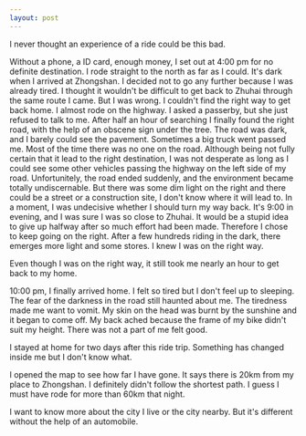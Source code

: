 ```yaml
---
layout: post
---
```


I never thought an experience of a ride could be this bad.

Without a phone, a ID card, enough money, I set out at 4:00 pm for no definite destination. I rode straight to the north as far as I could. It's dark when I arrived at Zhongshan. I decided not to go any further because I was already tired. I thought it wouldn't be difficult to get back to Zhuhai through the same route I came. But I was wrong. I couldn't find the right way to get back home. I almost rode on the highway. I asked a passerby, but she just refused to talk to me. After half an hour of searching I finally found the right road, with the help of an obscene sign under the tree. The road was dark, and I barely could see the pavement. Sometimes a big truck went passed me. Most of the time there was no one on the road. Although being not fully certain that it lead to the right destination, I was not desperate as long as I could see some other vehicles passing the highway on the left side of my road. Unfortunitely, the road ended suddenly, and the environment became totally undiscernable. But there was some dim light on the right and there could be a street or a construction site, I don't know where it will lead to. In a moment, I was undecisive whether I should turn my way back. It's 9:00 in evening, and I was sure I was so close to Zhuhai. It would be a stupid idea to give up halfway after so much effort had been made. Therefore I chose to keep going on the right. After a few hundreds riding in the dark, there emerges more light and some stores. I knew I was on the right way.

Even though I was on the right way, it still took me nearly an hour to get back to my home. 

10:00 pm, I finally arrived home. I felt so tired but I don't feel up to sleeping. The fear of the darkness in the road still haunted about me. The tiredness made me want to vomit. My skin on the head was burnt by the sunshine and it began to come off. My back ached because the frame of my bike didn't suit my height. There was not a part of me felt good.

I stayed at home for two days after this ride trip. Something has changed inside me but I don't know what.

I opened the map to see how far I have gone. It says there is 20km from my place to Zhongshan. I definitely didn't follow the shortest path. I guess I must have rode for more than 60km that night.

I want to know more about the city I live or the city nearby. But it's different without the help of an automobile.
